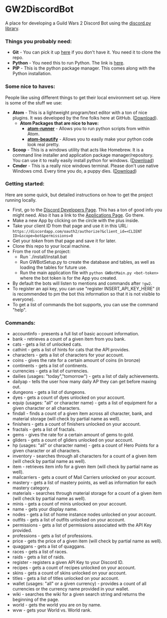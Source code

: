 # GW2DiscordBot
A place for developing a Guild Wars 2 Discord Bot using the [discord.py library](https://github.com/Rapptz/discord.py).

### Things you probably need:
 - **Git** - You can pick it up [here](https://git-scm.com/download/) if you don't have it. You need it to clone the repo.
 - **Python** - You need this to run Python. The link is [here](https://www.python.org).
 - **PIP** - This is the python package manager. This comes along with the Python installation.

### Some nice to haves:
People like using different things to get their local environment set up. Here is some of the stuff we use:
 - **Atom** - This is a lightweight program/text editor with a ton of nice plugins. It was developed by the fine folks here at GitHub. ([Download](https://atom.io/)).
    - **Atom Packages that are nice to have:**
       - **[atom-runner](https://github.com/lsegal/atom-runner)** - Allows you to run python scripts from within Atom.
       - **[atom-beautify](https://atom.io/packages/atom-beautify)** - Allows you to easily make your python code look real pretty.
 - **Scoop** - This is a windows utility that acts like Homebrew. It is a command line installer and  application package manager/repository. You can use it to really easily install python for windows. ([Download](http://scoop.sh/))
 - **Cmder** - This is a really nice windows terminal. Please don't use native Windows cmd. Every time you do, a puppy dies. ([Download](http://cmder.net/))

### Getting started:
Here are some quick, but detailed instructions on how to get the project running locally.
 - First, go to the [Discord Developers Page](https://discordapp.com/developers/docs/intro). This has a ton of good info you might need. Also it has a link to the [Applications Page](https://discordapp.com/developers/applications/me#top). Go there.
 - Make a new App by clicking on the circle with the plus inside.
 - Take your client ID from that page and use it in this URL: ```https://discordapp.com/oauth2/authorize?&client_id=<CLIENT ID>&scope=bot&permissions=0```
 - Get your _token_ from that page and save it for later.
 - Clone this repo to your local machine.
 - From the root of the project:
    - Run `./install/install.bat
    - Run GWBotSetup.py to create the database and tables, as well as loading the tables for future use.
    - Run the main application file with `python GWBotMain.py <bot-token>` where the bot token is for the App you created.
- By default the bots will listen to mentions and commands after `!gw2`.
- To register an api key, you can use "register INSERT_API_KEY_HERE" (it is recommended to pm the bot this information so that it is not visible to everyone).
- To get a list of commands the bot supports, you can use the command "help".

### Commands:
- accountinfo - presents a full list of basic account information.
- bank - retrieves a count of a given item from you bank.
- cats - gets a list of unlocked cats.
- cathint - gets a list of hints for cats that the API provides.
- characters - gets a list of characters for your account.
- coins - gives the rate for a certain amount of coins (in bronze)
- continents - gets a list of continents.
- currencies - gets a list of currencies.
- dailies (usages: "today","tomorrow") - gets a list of daily achievements.
- dailyap - tells the user how many daily AP they can get before maxing out.
- dungeons - gets a list of dungeons.
- dyes - gets a count of dyes unlocked on your account.
- equip (usages: "all" or character name) - gets a list of equipment for a given character or all characters.
- findall - finds a count of a given item across all character, bank, and material storage (will check by partial name as well).
- finishers - gets a count of finishers unlocked on your account.
- fractals - gets a list of fractals.
- gems - gives the rate for a certain amount of gems to gold.
- gliders - gets a count of gliders unlocked on your account.
- hp (usages: "all" or character name) - gets a count of Hero Points for a given character or all characters.
- inventory - searches through all characters for a count of a given item (will check by partial name as well).
- item - retrieves item info for a given item (will check by partial name as well).
- mailcarriers - gets a count of Mail Carriers unlocked on your account.
- mastery - gets a list of mastery points, as well as information for each mastery category.
- materials - searches through material storage for a count of a given item (will check by partial name as well).
- minis - gets a count of minis unlocked on your account.
- name - gets your display name.
- nodes - gets a list of home instance nodes unlocked on your account.
- outfits - gets a list of outfits unlocked on your account.
- permissions - gets a list of permissions associated with the API Key provided.
- professions - gets a list of professions.
- price - gets the price of a given item (will check by partial name as well).
- quaggans - gets a list of quaggans.
- races - gets a list of races.
- raids - gets a list of raids.
- register - registers a given API Key to your Discord ID. 
- recipes - gets a count of recipes unlocked on your account.
- skins - gets a count of skins unlocked on your account.
- titles - gets a list of titles unlocked on your account.
- wallet (usages: "all" or a given currency) - provides a count of all currencies or the currency name provided in your wallet.
- wiki - searches the wiki for a given search string and returns the beginning of the page.
- world - gets the world you are on by name.
- wvw - gets your World vs. World rank.
